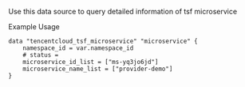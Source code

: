 Use this data source to query detailed information of tsf microservice

Example Usage

```hcl
data "tencentcloud_tsf_microservice" "microservice" {
	namespace_id = var.namespace_id
	# status =
	microservice_id_list = ["ms-yq3jo6jd"]
	microservice_name_list = ["provider-demo"]
}
```